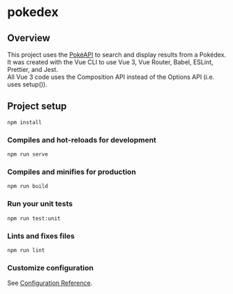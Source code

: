 # pokedex

## Overview
This project uses the [PokéAPI](https://pokeapi.co/) to search and display results from a Pokédex.<br/>
It was created with the Vue CLI to use Vue 3, Vue Router, Babel, ESLint, Prettier, and Jest.<br/>
All Vue 3 code uses the Composition API instead of the Options API (i.e. uses setup()).

## Project setup
```
npm install
```

### Compiles and hot-reloads for development
```
npm run serve
```

### Compiles and minifies for production
```
npm run build
```

### Run your unit tests
```
npm run test:unit
```

### Lints and fixes files
```
npm run lint
```

### Customize configuration
See [Configuration Reference](https://cli.vuejs.org/config/).
